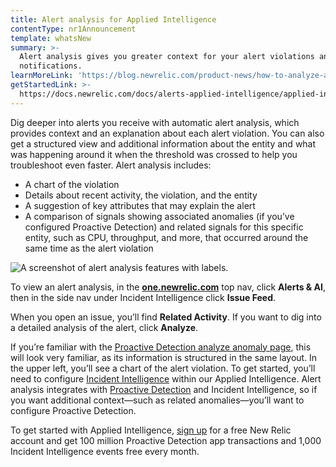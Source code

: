```yaml
---
title: Alert analysis for Applied Intelligence
contentType: nr1Announcement
template: whatsNew
summary: >-
  Alert analysis gives you greater context for your alert violations and
  notifications.
learnMoreLink: 'https://blog.newrelic.com/product-news/how-to-analyze-alert-violations/'
getStartedLink: >-
  https://docs.newrelic.com/docs/alerts-applied-intelligence/applied-intelligence
---
```


Dig deeper into alerts you receive with automatic alert analysis, which provides context and an explanation about each alert violation. You can also get a structured view and additional information about the entity and what was happening around it when the threshold was crossed to help you troubleshoot even faster. Alert analysis includes:

*   A chart of the violation
*   Details about recent activity, the violation, and the entity
*   A suggestion of key attributes that may explain the alert
*   A comparison of signals showing associated anomalies (if you’ve configured Proactive Detection) and related signals for this specific entity, such as CPU, throughput, and more, that occurred around the same time as the alert violation

![A screenshot of alert analysis features with labels.](https://docs-dev.newrelic.com/sites/default/files/thumbnails/image/alert-analysis-details.png "A screenshot of alert analysis features with labels.")

To view an alert analysis, in the **[one.newrelic.com](https://one.newrelic.com)** top nav, click **Alerts & AI**, then in the side nav under Incident Intelligence click **Issue Feed**.

When you open an issue, you’ll find **Related Activity**. If you want to dig into a detailed analysis of the alert, click **Analyze**.

If you’re familiar with the [Proactive Detection analyze anomaly page](https://blog.newrelic.com/product-news/new-capabilities-proactive-detection/), this will look very familiar, as its information is structured in the same layout. In the upper left, you’ll see a chart of the alert violation. To get started, you’ll need to configure [Incident Intelligence](/docs/alerts-applied-intelligence/applied-intelligence/incident-intelligence/get-started-incident-intelligence) within our Applied Intelligence. Alert analysis integrates with [Proactive Detection](/docs/alerts-applied-intelligence/applied-intelligence/proactive-detection/proactive-detection-applied-intelligence) and Incident Intelligence, so if you want additional context—such as related anomalies—you’ll want to configure Proactive Detection.

To get started with Applied Intelligence, [sign up](https://newrelic.com/signup) for a free New Relic account and get 100 million Proactive Detection app transactions and 1,000 Incident Intelligence events free every month.